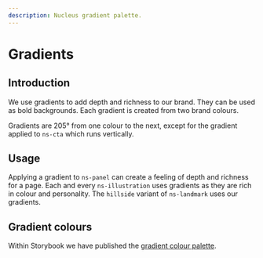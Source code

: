 ```yaml
---
description: Nucleus gradient palette.
---
```


# Gradients

## Introduction

We use gradients to add depth and richness to our brand. They can be used as bold backgrounds. Each gradient is created from two brand colours.

Gradients are 205° from one colour to the next, except for the gradient applied to `ns-cta` which runs vertically.

## Usage

Applying a gradient to `ns-panel` can create a feeling of depth and richness for a page. Each and every `ns-illustration` uses gradients as they are rich in colour and personality. The `hillside` variant of `ns-landmark` uses our gradients.

## Gradient colours

Within Storybook we have published the [gradient colour palette](https://britishgas.co.uk/nucleus/demo/index.html?path=/story/foundations-colours--gradient-pallette).

